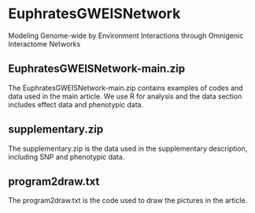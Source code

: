 # EuphratesGWEISNetwork
Modeling Genome-wide by Environment Interactions through Omnigenic Interactome Networks

## EuphratesGWEISNetwork-main.zip
The EuphratesGWEISNetwork-main.zip contains examples of codes and data used in the main article.
We use R for analysis and the data section includes effect data and phenotypic data.

## supplementary.zip
The supplementary.zip is the data used in the supplementary description, including SNP and phenotypic data.

## program2draw.txt
The program2draw.txt is the code used to draw the pictures in the article.

